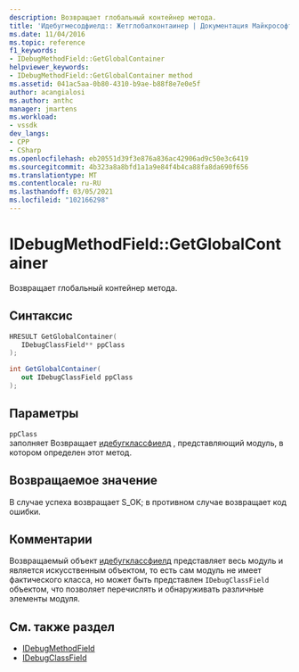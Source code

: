 ```yaml
---
description: Возвращает глобальный контейнер метода.
title: 'Идебугмесодфиелд:: Жетглобалконтаинер | Документация Майкрософт'
ms.date: 11/04/2016
ms.topic: reference
f1_keywords:
- IDebugMethodField::GetGlobalContainer
helpviewer_keywords:
- IDebugMethodField::GetGlobalContainer method
ms.assetid: 041ac5aa-0b80-4310-b9ae-b88f8e7e0e5f
author: acangialosi
ms.author: anthc
manager: jmartens
ms.workload:
- vssdk
dev_langs:
- CPP
- CSharp
ms.openlocfilehash: eb20551d39f3e876a836ac42906ad9c50e3c6419
ms.sourcegitcommit: 4b323a8a8bfd1a1a9e84f4b4ca88fa8da690f656
ms.translationtype: MT
ms.contentlocale: ru-RU
ms.lasthandoff: 03/05/2021
ms.locfileid: "102166298"
---
```

# <a name="idebugmethodfieldgetglobalcontainer"></a>IDebugMethodField::GetGlobalContainer
Возвращает глобальный контейнер метода.

## <a name="syntax"></a>Синтаксис

```cpp
HRESULT GetGlobalContainer(
   IDebugClassField** ppClass
);
```

```csharp
int GetGlobalContainer(
   out IDebugClassField ppClass
);
```

## <a name="parameters"></a>Параметры
`ppClass`\
заполняет Возвращает [идебугклассфиелд](../../../extensibility/debugger/reference/idebugclassfield.md) , представляющий модуль, в котором определен этот метод.

## <a name="return-value"></a>Возвращаемое значение
 В случае успеха возвращает S_OK; в противном случае возвращает код ошибки.

## <a name="remarks"></a>Комментарии
 Возвращаемый объект [идебугклассфиелд](../../../extensibility/debugger/reference/idebugclassfield.md) представляет весь модуль и является искусственным объектом, то есть сам модуль не имеет фактического класса, но может быть представлен `IDebugClassField` объектом, что позволяет перечислять и обнаруживать различные элементы модуля.

## <a name="see-also"></a>См. также раздел
- [IDebugMethodField](../../../extensibility/debugger/reference/idebugmethodfield.md)
- [IDebugClassField](../../../extensibility/debugger/reference/idebugclassfield.md)
